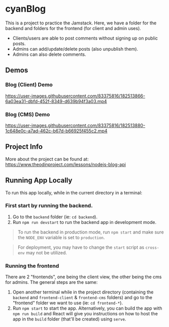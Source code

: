 # cyanBlog

This is a project to practice the Jamstack. Here, we have a folder for the backend and folders for the frontend (for client and admin uses).

- Clients/users are able to post comments without signing up on public posts.
- Admins can add/update/delete posts (also unpublish them).
- Admins can also delete comments.

## Demos

### Blog (Client) Demo

https://user-images.githubusercontent.com/83375816/182513866-6a03ea31-dbfd-452f-8349-d639b94f3a03.mp4

### Blog (CMS) Demo

https://user-images.githubusercontent.com/83375816/182513880-1c648e0c-a7ad-462c-b67d-b66925f455c2.mp4

## Project Info

More about the project can be found at: https://www.theodinproject.com/lessons/nodejs-blog-api

## Running App Locally

To run this app locally, while in the current directory in a terminal:

### First start by running the backend.

1. Go to the `backend` folder (ie: `cd backend`).
2. Run `npm run devstart` to run the backend app in development mode.

> To run the backend in production mode, run `npm start` and make sure the `NODE_ENV` variable is set to `production`.

> For deployment, you may have to change the `start` script as `cross-env` may not be utilized.

### Running the frontend

There are 2 "frontends", one being the client view, the other being the cms for admins. The general steps are the same:

1. Open another terminal while in the project directory (containing the `backend` and `frontend-client` & `frontend-cms` folders) and go to the "frontend" folder we want to use (ie: `cd frontend-*`).
2. Run `npm start` to start the app. Alternatively, you can build the app with `npm run build` and React will give you instructions on how to host the app in the `build` folder (that'll be created) using `serve`.

